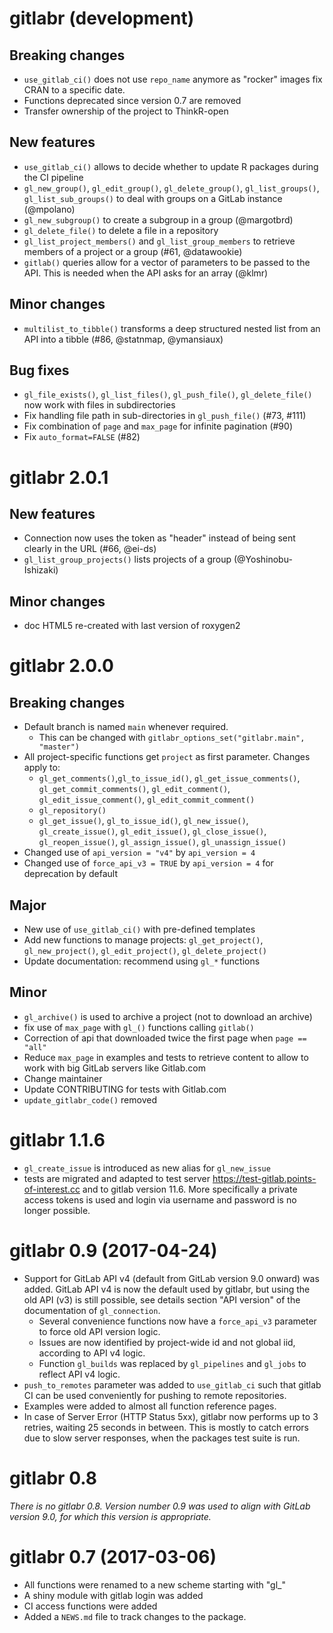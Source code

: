 # gitlabr (development)

## Breaking changes

* `use_gitlab_ci()` does not use `repo_name` anymore as "rocker" images fix CRAN to a specific date.
* Functions deprecated since version 0.7 are removed
* Transfer ownership of the project to ThinkR-open

## New features

* `use_gitlab_ci()` allows to decide whether to update R packages during the CI pipeline
* `gl_new_group()`, `gl_edit_group()`, `gl_delete_group()`, `gl_list_groups()`, `gl_list_sub_groups()` to deal with groups on a GitLab instance (@mpolano)
* `gl_new_subgroup()` to create a subgroup in a group (@margotbrd)
* `gl_delete_file()` to delete a file in a repository
* `gl_list_project_members()` and `gl_list_group_members` to retrieve members of a project or a group (#61, @datawookie)
* `gitlab()` queries allow for a vector of parameters to be passed to the API. This is needed when the API asks for an array (@klmr)

## Minor changes

* `multilist_to_tibble()` transforms a deep structured nested list from an API into a tibble (#86, @statnmap, @ymansiaux)

## Bug fixes

* `gl_file_exists()`, `gl_list_files()`, `gl_push_file()`, `gl_delete_file()` now work with files in subdirectories
* Fix handling file path in sub-directories in `gl_push_file()` (#73, #111)
* Fix combination of `page` and `max_page` for infinite pagination (#90)
* Fix `auto_format=FALSE` (#82)

# gitlabr 2.0.1

## New features

* Connection now uses the token as "header" instead of being sent clearly in the URL (#66, @ei-ds) 
* `gl_list_group_projects()` lists projects of a group (@Yoshinobu-Ishizaki)

## Minor changes

* doc HTML5 re-created with last version of roxygen2


# gitlabr 2.0.0

## Breaking changes

* Default branch is named `main` whenever required.
  + This can be changed with `gitlabr_options_set("gitlabr.main", "master")`
* All project-specific functions get `project` as first parameter. Changes apply to:
  + `gl_get_comments()`,`gl_to_issue_id()`, `gl_get_issue_comments()`, `gl_get_commit_comments()`,
  `gl_edit_comment()`, `gl_edit_issue_comment()`, `gl_edit_commit_comment()`
  + `gl_repository()`
  + `gl_get_issue()`, `gl_to_issue_id()`, `gl_new_issue()`, `gl_create_issue()`, `gl_edit_issue()`, `gl_close_issue()`,
  `gl_reopen_issue()`, `gl_assign_issue()`, `gl_unassign_issue()`
* Changed use of `api_version = "v4"` by `api_version = 4`
* Changed use of `force_api_v3 = TRUE` by `api_version = 4` for deprecation by default

## Major

* New use of `use_gitlab_ci()` with pre-defined templates
* Add new functions to manage projects: `gl_get_project()`, `gl_new_project()`, `gl_edit_project()`,
 `gl_delete_project()`
* Update documentation: recommend using `gl_*` functions

## Minor

* `gl_archive()` is used to archive a project (not to download an archive)
* fix use of `max_page` with `gl_()` functions calling `gitlab()`
* Correction of api that downloaded twice the first page when `page == "all"`
* Reduce `max_page` in examples and tests to retrieve content to allow to work with big GitLab servers like Gitlab.com
* Change maintainer
* Update CONTRIBUTING for tests with Gitlab.com
* `update_gitlabr_code()` removed


# gitlabr 1.1.6

* `gl_create_issue` is introduced as new alias for `gl_new_issue`
* tests are migrated and adapted to test server https://test-gitlab.points-of-interest.cc and to gitlab version 11.6. More specifically a private access tokens is used and login via username and password is no longer possible.

# gitlabr 0.9 (2017-04-24)

* Support for GitLab API v4 (default from GitLab version 9.0 onward) was added. GitLab API v4 is now the default used by gitlabr, but using the old API (v3) is still possible, see details section "API version" of the documentation of `gl_connection`.
  * Several convenience functions now have a `force_api_v3` parameter to force old API version logic.
  * Issues are now identified by project-wide id and not global iid, according to API v4 logic.
  * Function `gl_builds` was replaced by `gl_pipelines` and `gl_jobs` to reflect API v4 logic.
* `push_to_remotes` parameter was added to `use_gitlab_ci` such that gitlab CI can be used conveniently for pushing to remote repositories.
* Examples were added to almost all function reference pages.
* In case of Server Error (HTTP Status 5xx), gitlabr now performs up to 3 retries, waiting 25 seconds in between. This is mostly to catch errors due to slow server responses, when the packages test suite is run.


# gitlabr 0.8

*There is no gitlabr 0.8. Version number 0.9 was used to align with GitLab version 9.0, for which this version is appropriate.*

# gitlabr 0.7 (2017-03-06)

* All functions were renamed to a new scheme starting with "gl_"
* A shiny module with gitlab login was added
* CI access functions were added
* Added a `NEWS.md` file to track changes to the package.



